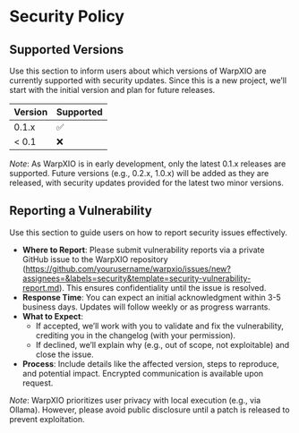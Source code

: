 # Security Policy

## Supported Versions

Use this section to inform users about which versions of WarpXIO are currently supported with security updates. Since this is a new project, we’ll start with the initial version and plan for future releases.

| Version | Supported          |
| ------- | ------------------ |
| 0.1.x   | :white_check_mark: |
| < 0.1   | :x:                |

*Note*: As WarpXIO is in early development, only the latest 0.1.x releases are supported. Future versions (e.g., 0.2.x, 1.0.x) will be added as they are released, with security updates provided for the latest two minor versions.

## Reporting a Vulnerability

Use this section to guide users on how to report security issues effectively.

- **Where to Report**: Please submit vulnerability reports via a private GitHub issue to the WarpXIO repository (https://github.com/yourusername/warpxio/issues/new?assignees=&labels=security&template=security-vulnerability-report.md). This ensures confidentiality until the issue is resolved.
- **Response Time**: You can expect an initial acknowledgment within 3-5 business days. Updates will follow weekly or as progress warrants.
- **What to Expect**: 
  - If accepted, we’ll work with you to validate and fix the vulnerability, crediting you in the changelog (with your permission).
  - If declined, we’ll explain why (e.g., out of scope, not exploitable) and close the issue.
- **Process**: Include details like the affected version, steps to reproduce, and potential impact. Encrypted communication is available upon request.

*Note*: WarpXIO prioritizes user privacy with local execution (e.g., via Ollama). However, please avoid public disclosure until a patch is released to prevent exploitation.
